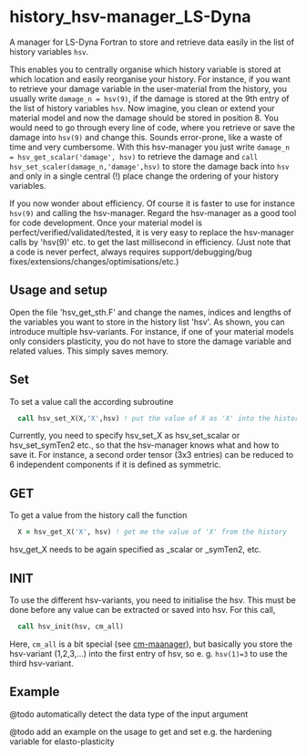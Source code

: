 # history_hsv-manager_LS-Dyna
A manager for LS-Dyna Fortran to store and retrieve data easily in the list of history variables `hsv`.

This enables you to centrally organise which history variable is stored at which location and easily reorganise your history. For instance, if you want to retrieve your damage variable in the user-material from the history, you usually write `damage_n = hsv(9)`, if the damage is stored at the 9th entry of the list of history variables `hsv`. Now imagine, you clean or extend your material model and now the damage should be stored in position 8. You would need to go through every line of code, where you retrieve or save the damage into `hsv(9)` and change this. Sounds error-prone, like a waste of time and very cumbersome. With this hsv-manager you just write  `damage_n = hsv_get_scalar('damage', hsv)` to retrieve the damage and `call hsv_set_scaler(damage_n,'damage',hsv)` to store the damage back into `hsv` and only in a single central (!) place change the ordering of your history variables.

If you now wonder about efficiency. Of course it is faster to use for instance `hsv(9)` and calling the hsv-manager. Regard the hsv-manager as a good tool for code development. Once your material model is perfect/verified/validated/tested, it is very easy to replace the hsv-manager calls by 'hsv(9)' etc. to get the last millisecond in efficiency. (Just note that a code is never perfect, always requires support/debugging/bug fixes/extensions/changes/optimisations/etc.)

## Usage and setup
Open the file 'hsv_get_sth.F' and change the names, indices and lengths of the variables you want to store in the history list 'hsv'. As shown, you can introduce multiple hsv-variants. For instance, if one of your material models only considers plasticity, you do not have to store the damage variable and related values. This simply saves memory.

## Set
To set a value call the according subroutine
```fortran
  call hsv_set_X(X,'X',hsv) ! put the value of X as 'X' into the history
```
Currently, you need to specify hsv_set_X as hsv_set_scalar or hsv_set_symTen2 etc., so that the hsv-manager knows what and how to save it. For instance, a second order tensor (3x3 entries) can be reduced to 6 independent components if it is defined as symmetric. 

## GET
To get a value from the history call the function
```fortran
  X = hsv_get_X('X', hsv) ! get me the value of 'X' from the history
```
hsv_get_X needs to be again specified as _scalar or _symTen2, etc.

## INIT
To use the different hsv-variants, you need to initialise the hsv. This must be done before any value can be extracted or saved into hsv. For this call,
```fortran
  call hsv_init(hsv, cm_all)
```
Here, `cm_all` is a bit special (see [cm-maanager](https://github.com/jfriedlein/material-parameter_manager_LS-Dyna)), but basically you store the hsv-variant (1,2,3,...) into the first entry of hsv, so e. g. `hsv(1)=3` to use the third hsv-variant.

## Example
@todo automatically detect the data type of the input argument

@todo add an example on the usage to get and set e.g. the hardening variable for elasto-plasticity

